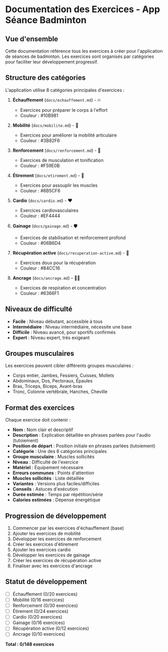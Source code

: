 # Documentation des Exercices - App Séance Badminton

## Vue d'ensemble

Cette documentation référence tous les exercices à créer pour l'application de séances de badminton. Les exercices sont organisés par catégories pour faciliter leur développement progressif.

## Structure des catégories

L'application utilise 8 catégories principales d'exercices :

1. **Échauffement** (`docs/echauffement.md`) - 🔥
   - Exercices pour préparer le corps à l'effort
   - Couleur : #10B981

2. **Mobilité** (`docs/mobilite.md`) - 🔄
   - Exercices pour améliorer la mobilité articulaire
   - Couleur : #3B82F6

3. **Renforcement** (`docs/renforcement.md`) - 💪
   - Exercices de musculation et tonification
   - Couleur : #F59E0B

4. **Étirement** (`docs/etirement.md`) - 🧘
   - Exercices pour assouplir les muscles
   - Couleur : #8B5CF6

5. **Cardio** (`docs/cardio.md`) - ❤️
   - Exercices cardiovasculaires
   - Couleur : #EF4444

6. **Gainage** (`docs/gainage.md`) - 🛡️
   - Exercices de stabilisation et renforcement profond
   - Couleur : #06B6D4

7. **Récupération active** (`docs/recuperation-active.md`) - 🌿
   - Exercices doux pour la récupération
   - Couleur : #84CC16

8. **Ancrage** (`docs/ancrage.md`) - 🧘‍♀️
   - Exercices de respiration et concentration
   - Couleur : #6366F1

## Niveaux de difficulté

- **Facile** : Niveau débutant, accessible à tous
- **Intermédiaire** : Niveau intermédiaire, nécessite une base
- **Difficile** : Niveau avancé, pour sportifs confirmés
- **Expert** : Niveau expert, très exigeant

## Groupes musculaires

Les exercices peuvent cibler différents groupes musculaires :
- Corps entier, Jambes, Fessiers, Cuisses, Mollets
- Abdominaux, Dos, Pectoraux, Épaules
- Bras, Triceps, Biceps, Avant-bras
- Tronc, Colonne vertébrale, Hanches, Cheville

## Format des exercices

Chaque exercice doit contenir :
- **Nom** : Nom clair et descriptif
- **Description** : Explication détaillée en phrases parlées pour l'audio (tutoiement)
- **Position de départ** : Position initiale en phrases parlées (tutoiement)
- **Catégorie** : Une des 8 catégories principales
- **Groupe musculaire** : Muscles sollicités
- **Niveau** : Difficulté de l'exercice
- **Matériel** : Équipement nécessaire
- **Erreurs communes** : Points d'attention
- **Muscles sollicités** : Liste détaillée
- **Variantes** : Versions plus faciles/difficiles
- **Conseils** : Astuces d'exécution
- **Durée estimée** : Temps par répétition/série
- **Calories estimées** : Dépense énergétique

## Progression de développement

1. Commencer par les exercices d'échauffement (base)
2. Ajouter les exercices de mobilité
3. Développer les exercices de renforcement
4. Créer les exercices d'étirement
5. Ajouter les exercices cardio
6. Développer les exercices de gainage
7. Créer les exercices de récupération active
8. Finaliser avec les exercices d'ancrage

## Statut de développement

- [ ] Échauffement (0/20 exercices)
- [ ] Mobilité (0/16 exercices)
- [ ] Renforcement (0/30 exercices)
- [ ] Étirement (0/24 exercices)
- [ ] Cardio (0/20 exercices)
- [ ] Gainage (0/16 exercices)
- [ ] Récupération active (0/12 exercices)
- [ ] Ancrage (0/10 exercices)

**Total : 0/148 exercices** 